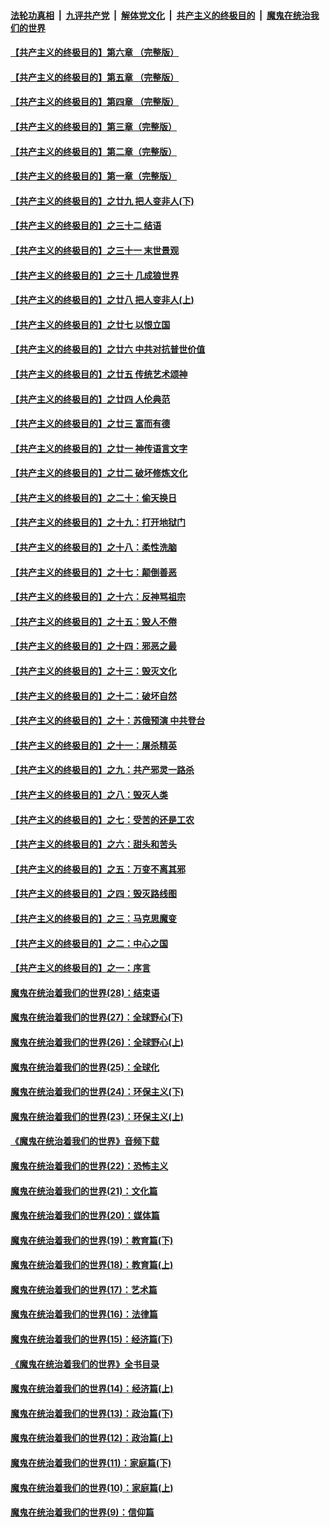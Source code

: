 ####  [法轮功真相](../../../../basic/blob/master/README.md?t=06111101) &nbsp;|&nbsp; [九评共产党](../../../../9ping.md/blob/master/README.md?t=06111101) &nbsp;|&nbsp; [解体党文化](../../../../jtdwh.md/blob/master/README.md?t=06111101)  &nbsp;|&nbsp; [共产主义的终极目的](../../../../gczydzjmd.md/blob/master/README.md?t=06111101) &nbsp;|&nbsp; [魔鬼在统治我们的世界](../../../../mgztzwmdsj.md/blob/master/README.md?t=06111101) 

#### [【共产主义的终极目的】第六章 （完整版）](../pages/nsc422/n11428913.md?t=06111101) 

#### [【共产主义的终极目的】第五章 （完整版）](../pages/nsc422/n11428912.md?t=06111101) 

#### [【共产主义的终极目的】第四章 （完整版）](../pages/nsc422/n11428907.md?t=06111101) 

#### [【共产主义的终极目的】第三章（完整版）](../pages/nsc422/n11428848.md?t=06111101) 

#### [【共产主义的终极目的】第二章（完整版）](../pages/nsc422/n11428831.md?t=06111101) 

#### [【共产主义的终极目的】第一章（完整版）](../pages/nsc422/n11417651.md?t=06111101) 

#### [【共产主义的终极目的】之廿九 把人变非人(下)](../pages/nsc422/n11344140.md?t=06111101) 

#### [【共产主义的终极目的】之三十二 结语](../pages/nsc422/n11360535.md?t=06111101) 

#### [【共产主义的终极目的】之三十一 末世景观](../pages/nsc422/n11351129.md?t=06111101) 

#### [【共产主义的终极目的】之三十 几成狼世界](../pages/nsc422/n11348280.md?t=06111101) 

#### [【共产主义的终极目的】之廿八 把人变非人(上)](../pages/nsc422/n11340492.md?t=06111101) 

#### [【共产主义的终极目的】之廿七 以恨立国](../pages/nsc422/n11336944.md?t=06111101) 

#### [【共产主义的终极目的】之廿六 中共对抗普世价值](../pages/nsc422/n11324785.md?t=06111101) 

#### [【共产主义的终极目的】之廿五 传统艺术颂神](../pages/nsc422/n11296396.md?t=06111101) 

#### [【共产主义的终极目的】之廿四 人伦典范](../pages/nsc422/n11296397.md?t=06111101) 

#### [【共产主义的终极目的】之廿三 富而有德](../pages/nsc422/n11283598.md?t=06111101) 

#### [【共产主义的终极目的】之廿一 神传语言文字](../pages/nsc422/n11263265.md?t=06111101) 

#### [【共产主义的终极目的】之廿二 破坏修炼文化](../pages/nsc422/n11245728.md?t=06111101) 

#### [【共产主义的终极目的】之二十：偷天换日](../pages/nsc422/n11238846.md?t=06111101) 

#### [【共产主义的终极目的】之十九：打开地狱门](../pages/nsc422/n11206376.md?t=06111101) 

#### [【共产主义的终极目的】之十八：柔性洗脑](../pages/nsc422/n11199994.md?t=06111101) 

#### [【共产主义的终极目的】之十七：颠倒善恶](../pages/nsc422/n11179782.md?t=06111101) 

#### [【共产主义的终极目的】之十六：反神骂祖宗](../pages/nsc422/n11166798.md?t=06111101) 

#### [【共产主义的终极目的】之十五：毁人不倦](../pages/nsc422/n11166792.md?t=06111101) 

#### [【共产主义的终极目的】之十四：邪恶之最](../pages/nsc422/n11150249.md?t=06111101) 

#### [【共产主义的终极目的】之十三：毁灭文化](../pages/nsc422/n11135227.md?t=06111101) 

#### [【共产主义的终极目的】之十二：破坏自然](../pages/nsc422/n11135214.md?t=06111101) 

#### [【共产主义的终极目的】之十：苏俄预演 中共登台](../pages/nsc422/n11118424.md?t=06111101) 

#### [【共产主义的终极目的】之十一：屠杀精英](../pages/nsc422/n11118442.md?t=06111101) 

#### [【共产主义的终极目的】之九：共产邪灵一路杀](../pages/nsc422/n11114139.md?t=06111101) 

#### [【共产主义的终极目的】之八：毁灭人类](../pages/nsc422/n11108503.md?t=06111101) 

#### [【共产主义的终极目的】之七：受苦的还是工农](../pages/nsc422/n11101809.md?t=06111101) 

#### [【共产主义的终极目的】之六：甜头和苦头](../pages/nsc422/n11096971.md?t=06111101) 

#### [【共产主义的终极目的】之五：万变不离其邪](../pages/nsc422/n11091285.md?t=06111101) 

#### [【共产主义的终极目的】之四：毁灭路线图](../pages/nsc422/n11086284.md?t=06111101) 

#### [【共产主义的终极目的】之三：马克思魔变](../pages/nsc422/n11061941.md?t=06111101) 

#### [【共产主义的终极目的】之二：中心之国](../pages/nsc422/n11047728.md?t=06111101) 

#### [【共产主义的终极目的】之一：序言](../pages/nsc422/n11086077.md?t=06111101) 

#### [魔鬼在统治着我们的世界(28)：结束语](../pages/nsc422/n10936246.md?t=06111101) 

#### [魔鬼在统治着我们的世界(27)：全球野心(下)](../pages/nsc422/n10928319.md?t=06111101) 

#### [魔鬼在统治着我们的世界(26)：全球野心(上)](../pages/nsc422/n10900318.md?t=06111101) 

#### [魔鬼在统治着我们的世界(25)：全球化](../pages/nsc422/n10788205.md?t=06111101) 

#### [魔鬼在统治着我们的世界(24)：环保主义(下)](../pages/nsc422/n10695307.md?t=06111101) 

#### [魔鬼在统治着我们的世界(23)：环保主义(上)](../pages/nsc422/n10688613.md?t=06111101) 

#### [《魔鬼在统治着我们的世界》音频下载](../pages/nsc422/n10635553.md?t=06111101) 

#### [魔鬼在统治着我们的世界(22)：恐怖主义](../pages/nsc422/n10614727.md?t=06111101) 

#### [魔鬼在统治着我们的世界(21)：文化篇](../pages/nsc422/n10597706.md?t=06111101) 

#### [魔鬼在统治着我们的世界(20)：媒体篇](../pages/nsc422/n10586579.md?t=06111101) 

#### [魔鬼在统治着我们的世界(19)：教育篇(下)](../pages/nsc422/n10564808.md?t=06111101) 

#### [魔鬼在统治着我们的世界(18)：教育篇(上)](../pages/nsc422/n10526970.md?t=06111101) 

#### [魔鬼在统治着我们的世界(17)：艺术篇](../pages/nsc422/n10499093.md?t=06111101) 

#### [魔鬼在统治着我们的世界(16)：法律篇](../pages/nsc422/n10485969.md?t=06111101) 

#### [魔鬼在统治着我们的世界(15)：经济篇(下)](../pages/nsc422/n10469975.md?t=06111101) 

#### [《魔鬼在统治着我们的世界》全书目录](../pages/nsc422/n10464261.md?t=06111101) 

#### [魔鬼在统治着我们的世界(14)：经济篇(上)](../pages/nsc422/n10457370.md?t=06111101) 

#### [魔鬼在统治着我们的世界(13)：政治篇(下)](../pages/nsc422/n10448270.md?t=06111101) 

#### [魔鬼在统治着我们的世界(12)：政治篇(上)](../pages/nsc422/n10444576.md?t=06111101) 

#### [魔鬼在统治着我们的世界(11)：家庭篇(下)](../pages/nsc422/n10440961.md?t=06111101) 

#### [魔鬼在统治着我们的世界(10)：家庭篇(上)](../pages/nsc422/n10435448.md?t=06111101) 

#### [魔鬼在统治着我们的世界(9)：信仰篇](../pages/nsc422/n10432159.md?t=06111101) 

